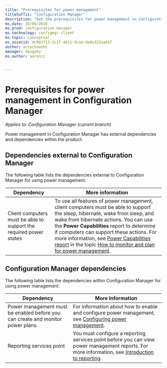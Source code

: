 ```yaml
---
title: "Prerequisites for power management"
titleSuffix: "Configuration Manager"
description: "Get the prerequisites for power management in Configuration Manager."
ms.date: 10/06/2016
ms.prod: configuration-manager
ms.technology: configmgr-client
ms.topic: conceptual
ms.assetid: 9c062f13-3c1f-4621-9cae-de0e322aa03f
author: aczechowski
manager: dougeby
ms.author: aaroncz


---
```

# Prerequisites for power management in Configuration Manager

*Applies to: Configuration Manager (current branch)*

Power management in Configuration Manager has external dependencies and dependencies within the product.  

## Dependencies external to Configuration Manager  
 The following table lists the dependencies external to Configuration Manager for using power management.  

|Dependency|More information|  
|----------------|----------------------|  
|Client computers must be able to support the required power states|To use all features of power management, client computers must be able to support the sleep, hibernate, wake from sleep, and wake from hibernate actions. You can use the **Power Capabilities** report to determine if computers can support these actions. For more information, see [Power Capabilities report](../../../../core/clients/manage/power/monitor-and-plan-for-power-management.md#BKMK_Capabilites) in the topic [How to monitor and plan for power management](../../../../core/clients/manage/power/monitor-and-plan-for-power-management.md).|  

## Configuration Manager dependencies  
 The following table lists the dependencies within Configuration Manager for using power management.  

|Dependency|More Information|  
|----------------|----------------------|  
|Power management must be enabled before you can create and monitor power plans.|For information about how to enable and configure power management, see [Configuring power management](../../../../core/clients/manage/power/configuring-power-management.md).|  
|Reporting services point|You must configure a reporting services point before you can view power management reports. For more information, see [Introduction to reporting](/configmgr/core/servers/manage/introduction-to-reporting).|  
